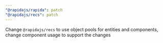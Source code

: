 ```yaml
---
"@rapidajs/rapida": patch
"@rapidajs/recs": patch
---
```


Change `@rapidajs/recs` to use object pools for entities and components, change component usage to support the changes
